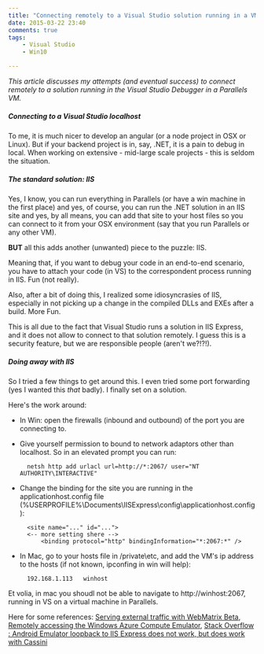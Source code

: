 ```yaml
---
title: "Connecting remotely to a Visual Studio solution running in a VM (say Parallels)"
date: 2015-03-22 23:40
comments: true
tags: 
	- Visual Studio
	- Win10

---
```

*This article discusses my attempts (and eventual success) to connect remotely to a solution running in the Visual Studio Debugger in a Parallels VM.*

##### Connecting to a Visual Studio localhost

To me, it is much nicer to develop an angular (or a node project in OSX or Linux). But if your backend project is in, say, .NET, it is a pain to debug in local. When working on extensive - mid-large scale projects - this is seldom the situation.

##### The standard solution: IIS
Yes, I know, you can run everything in Parallels (or have a win machine in the first place) and yes, of course, you can run the .NET solution in an IIS site and yes, by all means, you can add that site to your host files so you can connect to it from your OSX environment (say that you run Parallels or any other VM). 

**BUT** all this adds another (unwanted) piece to the puzzle: IIS.

Meaning that, if you want to debug your code in an end-to-end scenario, you have to attach your code (in VS) to the correspondent process running in IIS. Fun (not really).

Also, after a bit of doing this, I realized some idiosyncrasies of IIS, especially in not picking up a change in the compiled DLLs and EXEs after a build. More Fun.

This is all due to the fact that Visual Studio runs a solution in IIS Express, and it does not allow to connect to that solution remotely. I guess this is a security feature, but we are responsible people (aren't we?!?!).

##### Doing away with IIS

So I tried a few things to get around this. I even tried some port forwarding (yes I wanted this *that* badly). I finally set on a solution.

Here's the work around:

* In Win: open the firewalls (inbound and outbound) of the port you are connecting to.
* Give yourself permission to bound to network adaptors other than localhost. So in an elevated prompt you can run:

		netsh http add urlacl url=http://*:2067/ user="NT AUTHORITY\INTERACTIVE"  

* Change the binding for the site you are running in the applicationhost.config file (%USERPROFILE%\Documents\IISExpress\config\applicationhost.config):

		<site name="..." id="...">
		<-- more setting shere -->
			<binding protocol="http" bindingInformation="*:2067:*" />

* In Mac, go to your hosts file in /private\etc, and add the VM's ip address to the hosts (if not known, ipconfing in win will help):

		192.168.1.113   winhost


Et volia, in mac you shoudl not be able to navigate to http://winhost:2067, running in VS on a virtual machine in Parallels.

Here for some references: [Serving external traffic with WebMatrix Beta](http://blogs.iis.net/vaidyg/archive/2010/07/29/serving-external-traffic-with-webmatrix-beta.aspx), [Remotely accessing the Windows Azure Compute Emulator](http://fabriccontroller.net/blog/posts/remotely-accessing-the-windows-azure-compute-emulator/), [Stack Overflow : Android Emulator loopback to IIS Express does not work, but does work with Cassini](http://stackoverflow.com/questions/6192726/android-emulator-loopback-to-iis-express-does-not-work-but-does-work-with-cassi/18958879#18958879)








